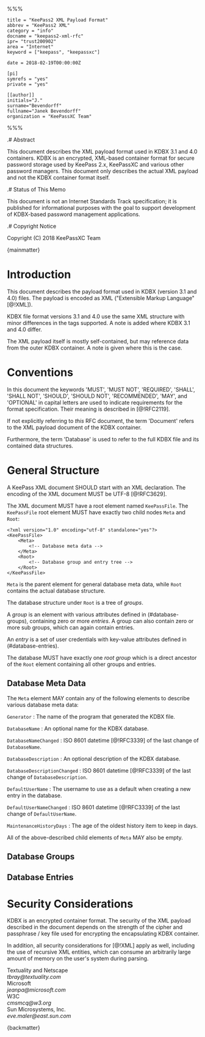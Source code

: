 %%%

    title = "KeePass2 XML Payload Format"
    abbrev = "KeePass2 XML"
    category = "info"
    docname = "keepass2-xml-rfc"
    ipr= "trust200902"
    area = "Internet"
    keyword = ["keepass", "keepassxc"]

    date = 2018-02-19T00:00:00Z
    
    [pi]
    symrefs = "yes"
    private = "yes"
    
    [[author]]
    initials="J."
    surname="Bevendorff"
    fullname="Janek Bevendorff"
    organization = "KeePassXC Team"
    
%%%

.# Abstract

This document describes the XML payload format used in KDBX 3.1 and 4.0
containers.  KDBX is an encrypted, XML-based container format for secure
password storage used by KeePass 2.x, KeePassXC and various other password
managers.  This document only describes the actual XML payload and not
the KDBX container format itself.

.# Status of This Memo

This document is not an Internet Standards Track specification; it is
published for informational purposes with the goal to support development
of KDBX-based password management applications.

.# Copyright Notice

Copyright (C) 2018 KeePassXC Team

{mainmatter}


# Introduction

This document describes the payload format used in KDBX (version 3.1 and
4.0) files.  The payload is encoded as XML ("Extensible Markup Language" [@!XML]).

KDBX file format versions 3.1 and 4.0 use the same XML structure with minor
differences in the tags supported.  A note is added where KDBX 3.1 and 4.0
differ.

The XML payload itself is mostly self-contained, but may reference data
from the outer KDBX container. A note is given where this is the case.

# Conventions

In this document the keywords 'MUST', 'MUST NOT', 'REQUIRED',
'SHALL', 'SHALL NOT', 'SHOULD', 'SHOULD NOT', 'RECOMMENDED', 'MAY',
and 'OPTIONAL' in capital letters are used to indicate requirements
 for the format specification. Their meaning is described in [@!RFC2119].
 
 If not explicitly referring to *this* RFC document, the term 'Document'
 refers to the XML payload document of the KDBX container.
 
 Furthermore, the term 'Database' is used to refer to the full KDBX file
 and its contained data structures.

# General Structure

A KeePass XML document SHOULD start with an XML declaration.  The encoding of
 the XML document MUST be UTF-8 [@!RFC3629].
 
 The XML document MUST have a root element named `KeePassFile`.  The
 `KeePassFile` root element MUST have exactly two child nodes `Meta`
 and `Root`:

~~~
<?xml version="1.0" encoding="utf-8" standalone="yes"?>
<KeePassFile>
    <Meta>
        <!-- Database meta data -->
    </Meta>
    <Root>
        <!-- Database group and entry tree -->
    </Root>
</KeePassFile>
~~~

`Meta` is the parent element for general database meta data, while `Root`
contains the actual database structure.

The database structure under `Root` is a tree of *groups*.

A *group* is an element with various attributes defined in (#database-groups),
containing zero or more *entries*.  A group can also contain zero or
more sub groups, which can again contain entries.  

An *entry* is a set of user credentials with key-value attributes defined in
 (#database-entries).

The database MUST have exactly one *root group* which is a direct ancestor
of the `Root` element containing all other groups and entries.

## Database Meta Data

The `Meta` element MAY contain any of the following elements to describe
various database meta data:

`Generator`
:   The name of the program that generated the KDBX file.

`DatabaseName`
:   An optional name for the KDBX database.

`DatabaseNameChanged`
:   ISO 8601 datetime [@!RFC3339] of the last change of `DatabaseName`.

`DatabaseDescription`
:   An optional description of the KDBX database.

`DatabaseDescriptionChanged`
:   ISO 8601 datetime [@!RFC3339] of the last change of `DatabaseDescription`.

`DefaultUserName`
:   The username to use as a default when creating a new entry in the database.

`DefaultUserNameChanged`
:   ISO 8601 datetime [@!RFC3339] of the last change of `DefaultUserName`.

`MaintenanceHistoryDays`
:   The age of the oldest history item to keep in days.

All of the above-described child elements of `Meta` MAY also be empty.

## Database Groups

## Database Entries

# Security Considerations

KDBX is an encrypted container format.  The security of the XML payload
described in the document depends on the strength of the cipher and
passphrase / key file used for encrypting the encapsulating KDBX container.

In addition, all security considerations for [@!XML] apply as well,
including the use of recursive XML entities, which can consume an
arbitrarily large amount of memory on the user's system during parsing.


<reference anchor="XML" target="https://www.w3.org/TR/2008/REC-xml-20081126/">
    <front>
        <title>Extensible Markup Language (XML) 1.0 (Fifth Edition)</title>
        <author initials="T." surname="Bray" fullname="Tim Bray">
            <organization>Textuality and Netscape</organization>
            <address>
                <email>tbray@textuality.com</email>
            </address>
        </author>
        <author initials="J." surname="Paoli" fullname="Jean Paoli">
            <organization>Microsoft</organization>
            <address>
                <email>jeanpa@microsoft.com</email>
            </address>
        </author>
        <author initials="C. M." surname="Sperberg-McQueen" fullname="C. M. Sperberg-McQueen">
            <organization>W3C</organization>
            <address>
                <email>cmsmcq@w3.org</email>
            </address>
        </author>
        <author initials="E." surname="Eve" fullname="Eve Maler">
            <organization>Sun Microsystems, Inc.</organization>
            <address>
                <email>eve.maler@east.sun.com</email>
            </address>
        </author>
        <author initials="F." surname="Yergeau" fullname="François Yergeau"/>
        <date day="26" month="November" year="2008"/>
    </front>
</reference>

{backmatter}
